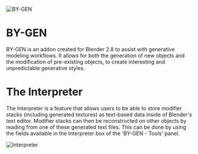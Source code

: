 
![BY-GEN](https://i.imgur.com/V8L0MBb.jpg)

# BY-GEN
BY-GEN is an addon created for Blender 2.8 to assist with generative modeling workflows. It allows for both the generation of new objects and the modification of pre-existing objects, to create interesting and unpredictable generative styles.

# The Interpreter
The Interpreter is a feature that allows users to be able to store modifier stacks (including generated textures) as text-based data inside of Blender's text editor. Modifier stacks can then be reconstructed on other objects by reading from one of these generated text files. This can be done by using the fields available in the Interpreter box of the 'BY-GEN - Tools' panel.

![Interpreter](https://i.imgur.com/RndwJ4J.png)

